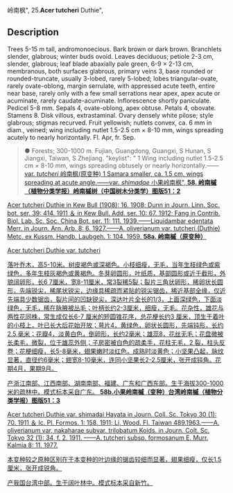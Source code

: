 岭南枫",
25.**Acer tutcheri** Duthie",

## Description
Trees 5-15 m tall, andromonoecious. Bark brown or dark brown. Branchlets slender, glabrous; winter buds ovoid. Leaves deciduous; petiole 2-3 cm, slender, glabrous; leaf blade abaxially pale green, 6-9 × 2-13 cm, membranous, both surfaces glabrous, primary veins 3, base rounded or rounded-truncate, usually 3-lobed, rarely 5-lobed; lobes triangular-ovate, rarely ovate-oblong, margin serrulate, with appressed acute teeth, entire near base, rarely only with a few small serrations near apex, apex acute or acuminate, rarely caudate-acuminate. Inflorescence shortly paniculate. Pedicel 5-8 mm. Sepals 4, ovate-oblong, apex obtuse. Petals 4, obovate. Stamens 8. Disk villous, extrastaminal. Ovary densely white pilose; style glabrous; stigmas recurved. Fruit yellowish; nutlets convex, ca. 6 mm in diam., veined; wing including nutlet 1.5-2.5 cm × 8-10 mm, wings spreading acutely to nearly horizontally. Fl. Apr, fr. Sep.

> ● Forests; 300-1000 m. Fujian, Guangdong, Guangxi, S Hunan, S Jiangxi, Taiwan, S Zhejiang.
  "keylist": "
1 Wing including nutlet 1.5-2.5 cm × 8-10 mm, wings spreading obtusely or nearly horizontally.——<a href='/info/Acer tutcheri var. tutcheri?t=foc'>var. *tutcheri* 岭南枫(原变种)
1 Samara smaller, ca. 1.5 cm, wings spreading at acute angle.——<a href='/info/Acer tutcheri var. shimadae?t=foc'>var. *shimadae* 小果岭南枫",
**58. 岭南槭（植物分类学报）岭南槭树（中国树木分类学）图版51：2**

Acer tutcheri Duthie in Kew Bull (1908): 16. 1908; Dunn in Journ. Linn. Soc. bot. ser. 39: 414. 1911 ＆ in Kew Bull. Add. ser. 10: 67. 1912; Fang in Contrib. Biol. Lab. Sc. Soc. China Bot. ser. 11: 111. 1939.——Liquidambar edentata Merr. in Journ. Arn. Arb. 8: 6. 1927.——A. oliverianum var. tutcheri (Duthie) Metc. ex Kussm. Handb. Laubgeh. 1: 104. 1959.
**58a. 岭南槭（原变种）**

Acer tutcheri Duthie var. tutcheri

落叶乔木，高5-10米。树皮褐色或深褐色。小枝细瘦，无毛，当年生枝绿色或紫绿色，多年生枝灰褐色或黄褐色。冬芽卵圆形，叶纸质，基部圆形或近于截形，外貌阔卵形，长6 7厘米，宽8-11厘米，常3裂稀5裂；裂片三角状卵形，稀卵状长圆形，先端锐尖，稀尾状锐尖，边缘具稀疏而紧贴的锐尖锯齿，稀近基部全缘，仅近先端具少数锯齿，裂片间的凹缺锐尖，深达叶片全长的1/3，上面深绿色，下面淡绿色，无毛，稀在脉腋被丛毛；叶柄长约2-3厘米，细瘦，无毛。花杂性，雄花与两性花同株，常生成仅长6-7 厘米的短圆锥花序，总花梗长约3 厘米，顶生于着叶的小枝上，叶已长大后花始开放；萼片4，黄绿色，卵状长圆形，先端钝形，长约2.5,毫米；花瓣4，淡黄白色，倒卵形，长约2毫米；雄蕊8，花丝无毛；花盘微被长柔毛，微裂，位于雄蕊外侧；子房密被白色的疏柔手，花柱无毛，2 裂，柱头反卷；花梗细瘦，长5-8毫米，翅果嫩时淡红色，成熟时淡黄色；小坚果凸起，脉纹显著，直径约6毫米；翅宽8-10毫米，连同小坚果长2-2.5厘米，张开成钝角。花期4月，果期9月。

产浙江南部、江西南部、湖南南部、福建、广东和广西东部。生于海拔300-1000米的疏林中。模式标本采自广东。
**58b.小果岭南槭（变种）台湾岭南槭（植物分类学报）图版51：3**

Acer tutcheri Duthie var. shimadai Hayata in Journ. Coll. Sc. Tokyo 30 (1): 70. 1911 ＆ Ic. Pl. Formos. 1: 158. 1911; Li, Wood. Fl. Taiwan 489.1963.——A. oliverianum var, nakaharae subvar. trilobatum Koids. in Journ. Colt. Sc. Tokyo 32 (1): 34, f. 2. 1911. ——A. tutcheri subsp. formosanum E. Murr. Kalmia 8: 11. 1977.

本变种较之原种区别在于本变种的叶边缘的锯齿较细而显著，翅果细瘦，仅长1.5厘米，张开成锐角。

产我国台湾中部。生于阔叶林中。模式标本采自新竹。
